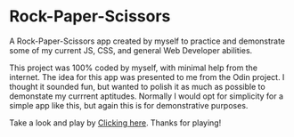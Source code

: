 # Rock-Paper-Scissors

A Rock-Paper-Scissors app created by myself to practice and demonstrate some of my current JS, CSS, and general Web Developer abilities.

This project was 100% coded by myself, with minimal help from the internet. The idea for this app was presented to me from the Odin project. I thought it sounded fun, but wanted to polish it as much as possible to demonstate my currrent aptitudes. Normally I would opt for simplicity for a simple app like this, but again this is for demonstrative purposes.

Take a look and play by [Clicking here](https://mngoldman.github.io/Rock-Paper-Scissors/). Thanks for playing!
